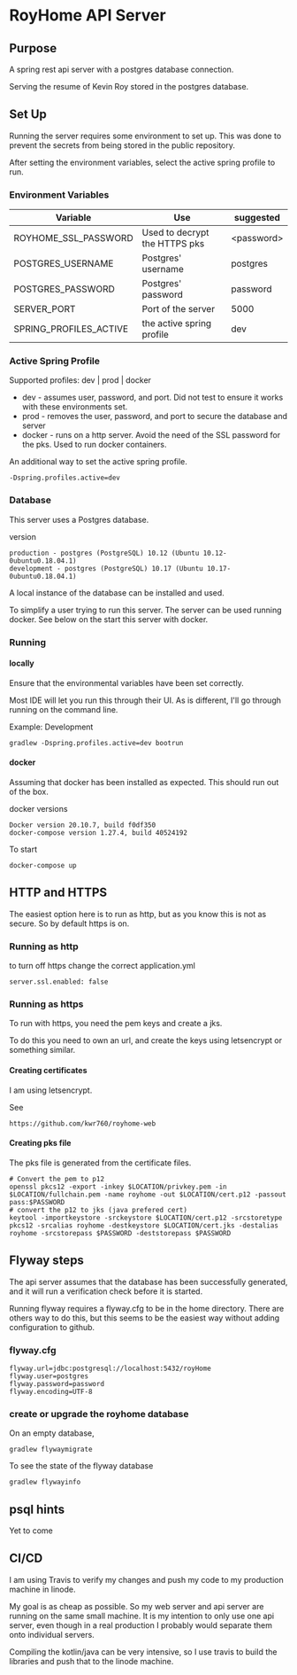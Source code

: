 # RoyHome API Server

## Purpose

A spring rest api server with a postgres database connection.

Serving the resume of Kevin Roy stored in the postgres database.

## Set Up

Running the server requires some environment to set up.  This was done to
prevent the secrets from being stored in the public repository.

After setting the environment variables, select the active spring profile
to run.

### Environment Variables

| Variable               | Use                            | suggested    |
| ---------------------- | ------------------------------ | ------------ |
| ROYHOME_SSL_PASSWORD   | Used to decrypt the HTTPS pks  | \<password\> |
| POSTGRES_USERNAME      | Postgres' username             | postgres     |
| POSTGRES_PASSWORD      | Postgres' password             | password     |
| SERVER_PORT            | Port of the server             | 5000         |
| SPRING_PROFILES_ACTIVE | the active spring profile      | dev          |

### Active Spring Profile

Supported profiles: dev | prod | docker

* dev - assumes user, password, and port.  Did not test to ensure it works
with these environments set.
* prod - removes the user, password, and port to secure the database and server
* docker - runs on a http server.  Avoid the need of the SSL password for
  the pks.  Used to run docker containers.

An additional way to set the active spring profile.
```
-Dspring.profiles.active=dev
```

### Database

This server uses a Postgres database.  

version
```
production - postgres (PostgreSQL) 10.12 (Ubuntu 10.12-0ubuntu0.18.04.1)
development - postgres (PostgreSQL) 10.17 (Ubuntu 10.17-0ubuntu0.18.04.1)
```

A local instance of the database can be installed and used. 

To simplify a user trying to run this server.  The server can be used 
running docker.  See below on the start this server with docker.

### Running

#### locally
Ensure that the environmental variables have been set correctly.

Most IDE will let you run this through their UI.  As is different, I'll 
go through running on the command line.

Example: Development
```
gradlew -Dspring.profiles.active=dev bootrun
```

#### docker

Assuming that docker has been installed as expected.  This should run out of the box.

docker versions
```
Docker version 20.10.7, build f0df350
docker-compose version 1.27.4, build 40524192
```

To start
```
docker-compose up
```

## HTTP and HTTPS

The easiest option here is to run as http, but as you know this is not as secure.  So by default https is on.

### Running as http

to turn off https change the correct application.yml
```
server.ssl.enabled: false
```

### Running as https

To run with https, you need the pem keys and create a jks.

To do this you need to own an url, and create the keys using letsencrypt or something similar.

#### Creating certificates

I am using letsencrypt.

See
```
https://github.com/kwr760/royhome-web
```

#### Creating pks file

The pks file is generated from the certificate files.

```
# Convert the pem to p12
openssl pkcs12 -export -inkey $LOCATION/privkey.pem -in $LOCATION/fullchain.pem -name royhome -out $LOCATION/cert.p12 -passout pass:$PASSWORD
# convert the p12 to jks (java prefered cert)
keytool -importkeystore -srckeystore $LOCATION/cert.p12 -srcstoretype pkcs12 -srcalias royhome -destkeystore $LOCATION/cert.jks -destalias royhome -srcstorepass $PASSWORD -deststorepass $PASSWORD
```

## Flyway steps

The api server assumes that the database has been successfully generated, and it will run a verification check before it
is started.

Running flyway requires a flyway.cfg to be in the home directory.  There are others way to do this, but this seems 
to be the easiest way without adding configuration to github.

### flyway.cfg
```
flyway.url=jdbc:postgresql://localhost:5432/royHome
flyway.user=postgres
flyway.password=password
flyway.encoding=UTF-8
```

### create or upgrade the royhome database
On an empty database, 
```
gradlew flywaymigrate
```

To see the state of the flyway database
```
gradlew flywayinfo
```

## psql hints

Yet to come

## CI/CD

I am using Travis to verify my changes and push my code to my production machine in linode.

My goal is as cheap as possible.  So my web server and api server are running on the same small machine.  It is 
my intention to only use one api server, even though in a real production I probably would separate them onto 
individual servers.

Compiling the kotlin/java can be very intensive, so I use travis to build the libraries and push that to 
the linode machine.
